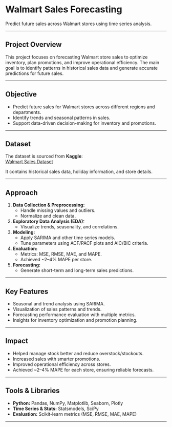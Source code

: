 # Walmart Sales Forecasting

Predict future sales across Walmart stores using time series analysis.

---

## Project Overview
This project focuses on forecasting Walmart store sales to optimize inventory, plan promotions, and improve operational efficiency. The main goal is to identify patterns in historical sales data and generate accurate predictions for future sales.

---

## Objective
- Predict future sales for Walmart stores across different regions and departments.
- Identify trends and seasonal patterns in sales.
- Support data-driven decision-making for inventory and promotions.

---

## Dataset
The dataset is sourced from **Kaggle**:  
[Walmart Sales Dataset](https://www.kaggle.com/datasets)  

It contains historical sales data, holiday information, and store details.

---

## Approach
1. **Data Collection & Preprocessing:**  
   - Handle missing values and outliers.  
   - Normalize and clean data.  
2. **Exploratory Data Analysis (EDA):**  
   - Visualize trends, seasonality, and correlations.  
3. **Modeling:**  
   - Apply SARIMA and other time series models.  
   - Tune parameters using ACF/PACF plots and AIC/BIC criteria.  
4. **Evaluation:**  
   - Metrics: MSE, RMSE, MAE, and MAPE.  
   - Achieved ~2–4% MAPE per store.  
5. **Forecasting:**  
   - Generate short-term and long-term sales predictions.

---

## Key Features
- Seasonal and trend analysis using SARIMA.
- Visualization of sales patterns and trends.
- Forecasting performance evaluation with multiple metrics.
- Insights for inventory optimization and promotion planning.

---

## Impact
- Helped manage stock better and reduce overstock/stockouts.  
- Increased sales with smarter promotions.  
- Improved operational efficiency across stores.  
- Achieved ~2–4% MAPE for each store, ensuring reliable forecasts.

---

## Tools & Libraries
- **Python:** Pandas, NumPy, Matplotlib, Seaborn, Plotly  
- **Time Series & Stats:** Statsmodels, SciPy  
- **Evaluation:** Scikit-learn metrics (MSE, RMSE, MAE, MAPE)  

---
